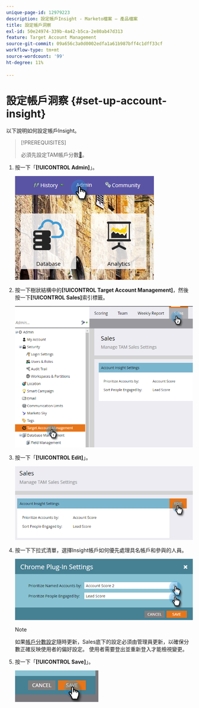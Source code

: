 ```yaml
---
unique-page-id: 12979223
description: 設定帳戶Insight - Marketo檔案 — 產品檔案
title: 設定帳戶洞察
exl-id: 50e24974-339b-4a42-b5ca-2e80ab47d313
feature: Target Account Management
source-git-commit: 09a656c3a0d0002edfa1a61b987bff4c1dff33cf
workflow-type: tm+mt
source-wordcount: '99'
ht-degree: 11%

---
```


# 設定帳戶洞察 {#set-up-account-insight}

以下說明如何設定帳戶Insight。

>[!PREREQUISITES]
>
>必須先設定TAM帳戶分數[&#128279;](/help/marketo/product-docs/target-account-management/setup-tam/account-score.md)。

1. 按一下「**[!UICONTROL Admin]**」。

   ![](assets/admin-1.png)

1. 按一下樹狀結構中的&#x200B;**[!UICONTROL Target Account Management]**，然後按一下&#x200B;**[!UICONTROL Sales]**&#x200B;索引標籤。

   ![](assets/set-up-account-insight-2.png)

1. 按一下「**[!UICONTROL Edit]**」。

   ![](assets/set-up-account-insight-3.png)

1. 按一下下拉式清單，選擇Insight帳戶如何優先處理具名帳戶和參與的人員。

   ![](assets/four-4.png)

   >[!NOTE]
   >
   >如果[帳戶分數設定](/help/marketo/product-docs/target-account-management/setup-tam/account-score.md)隨時更新，Sales底下的設定必須由管理員更新，以確保分數正確反映使用者的偏好設定。 使用者需要登出並重新登入才能檢視變更。

1. 按一下「**[!UICONTROL Save]**」。

   ![](assets/five-4.png)

